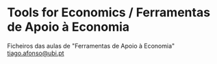 # Tools for Economics / Ferramentas de Apoio à Economia

Ficheiros das aulas de "Ferramentas de Apoio à Economia"
tiago.afonso@ubi.pt
